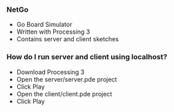 ### NetGo ###

* Go Board Simulator
* Written with Processing 3
* Contains server and client sketches

### How do I run server and client using localhost? ###

* Download Processing 3
* Open the server/server.pde project
* Click Play
* Open the client/client.pde project
* Click Play